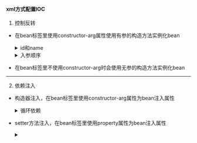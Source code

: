 #### xml方式配置IOC
1. 控制反转
- 在bean标签里使用constructor-arg属性使用有参的构造方法实例化bean
  <details>
   <summary>id和name</summary>

    - id的命名需要满足XML对id的命名规范，必须以字母开头
    - name属性几乎可以使用任何特殊字符
    - 如果id和name都没有指定，自动将全限定类名作为bean的名称
    - 如果有多个name相同的bean，使用getBean(beanName)获取Bean时，将返回后面声明的那个bean。所以为了避免无意间的覆盖，应尽量使用id
  </details>
  <details>
   <summary>入参顺序</summary>

   - 通过type声明的入参，位置是无序的，即声明参数的顺序和构造方法参数的顺序无关
   - 需要确定顺序时，可以使用index   
   `<constructor-arg index="0" value="xxx"/>`
  </details>

  
- 在bean标签里不使用constructor-arg时会使用无参的构造方法实例化bean
---
2. 依赖注入
- 构造器注入，在bean标签里使用constructor-arg属性为bean注入属性
  <details>
   <summary>循环依赖</summary>

    - 循环依赖，如果两个bean在构造函数中互相依赖对方，spring容器将无法启动
  </details>
- setter方法注入，在bean标签里使用property属性为bean注入属性
  <details>
   <summary></summary>

   - spring只会检查bean中是否有对应的setter方法，对于bean中是否有对应的成员变量不做要求
   - spring要求setter方法要满足Sun JavaBean的命名规范。Java的属性名以小写字母开头，或前两个字母都大写，或前两个字母都小写
  </details>




